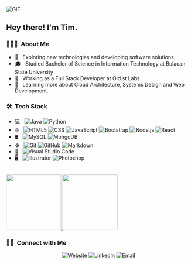 <img alt="GIF" src="https://media.giphy.com/media/13HgwGsXF0aiGY/giphy.gif" />

<h2> Hey there! I'm Tim.</h2>

<h3> 👨🏻‍💻 &nbsp;About Me </h3>

- 🤔 &nbsp; Exploring new technologies and developing software solutions.
- 🎓 &nbsp; Studied Bachelor of Science in Information Technology at Bulacan State University
- 💼 &nbsp; Working as a Full Stack Developer at Old.st Labs.
- 🌱 &nbsp; Learning more about Cloud Architecture, Systems Design and Web Development.

<h3> 🛠 &nbsp;Tech Stack</h3>

- 💻 &nbsp;
  ![Java](https://img.shields.io/badge/-Java-333333?style=flat&logo=Java&logoColor=007396)
  ![Python](https://img.shields.io/badge/-Python-333333?style=flat&logo=python)
- 🌐 &nbsp;
  ![HTML5](https://img.shields.io/badge/-HTML5-333333?style=flat&logo=HTML5)
  ![CSS](https://img.shields.io/badge/-CSS-333333?style=flat&logo=CSS3&logoColor=1572B6)
  ![JavaScript](https://img.shields.io/badge/-JavaScript-333333?style=flat&logo=javascript)
  ![Bootstrap](https://img.shields.io/badge/-Bootstrap-333333?style=flat&logo=bootstrap&logoColor=563D7C)
  ![Node.js](https://img.shields.io/badge/-Node.js-333333?style=flat&logo=node.js)
  ![React](https://img.shields.io/badge/-React-333333?style=flat&logo=react)
- 🛢 &nbsp;
  ![MySQL](https://img.shields.io/badge/-MySQL-333333?style=flat&logo=mysql)
  ![MongoDB](https://img.shields.io/badge/-MongoDB-333333?style=flat&logo=mongodb)
- ⚙️ &nbsp;
  ![Git](https://img.shields.io/badge/-Git-333333?style=flat&logo=git)
  ![GitHub](https://img.shields.io/badge/-GitHub-333333?style=flat&logo=github)
  ![Markdown](https://img.shields.io/badge/-Markdown-333333?style=flat&logo=markdown)
- 🔧 &nbsp;
  ![Visual Studio Code](https://img.shields.io/badge/-Visual%20Studio%20Code-333333?style=flat&logo=visual-studio-code&logoColor=007ACC)
- 🖥 &nbsp;
  ![Illustrator](https://img.shields.io/badge/-Illustrator-333333?style=flat&logo=adobe-illustrator)
  ![Photoshop](https://img.shields.io/badge/-Photoshop-333333?style=flat&logo=adobe-photoshop)

<br/>

<a href="https://github.com/timgarciaa">
  <img height="150em"src="https://github-readme-stats.vercel.app/api?username=timgarciaa&theme=buefy&show_icons=true" />
  <img height="150em" src="https://github-readme-stats.vercel.app/api/top-langs/?username=timgarciaa&theme=buefy&layout=compact" />
</a>

<br/>

<h3> 🤝🏻 &nbsp;Connect with Me </h3>

<p align="center">
<a href="https://www.tgxdev.com"><img alt="Website" src="https://img.shields.io/badge/Website-www.tgxdev.com-blue?style=flat-square&logo=google-chrome"></a>
<a href="https://www.linkedin.com/in/tim-garcia-954059118/"><img alt="LinkedIn" src="https://img.shields.io/badge/LinkedIn-Tim%20Garcia-blue?style=flat-square&logo=linkedin"></a>
<a href="mailto:timgarciaa@gmail.com"><img alt="Email" src="https://img.shields.io/badge/Email-timgarciaa@gmail.com-blue?style=flat-square&logo=gmail"></a>
</p>


